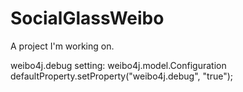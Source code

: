 # SocialGlassWeibo

A project I'm working on.

weibo4j.debug setting: weibo4j.model.Configuration
defaultProperty.setProperty("weibo4j.debug", "true");